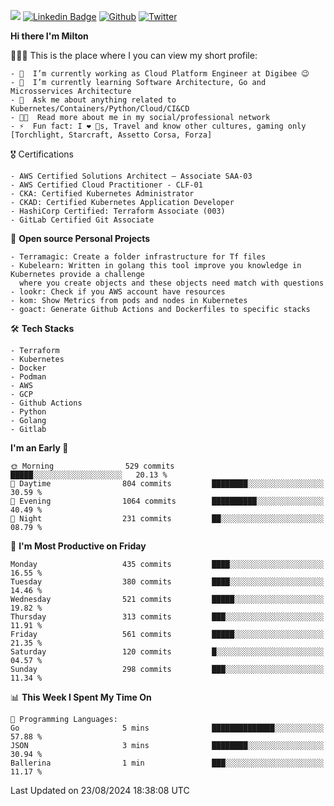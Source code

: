 ![](https://komarev.com/ghpvc/?username=miltlima&color=blueviolet) [![Linkedin Badge](https://img.shields.io/badge/-LinkedIn-blue?style=flat-square&logo=Linkedin&logoColor=white&link=https://www.linkedin.com/in/miltonlimaj/)](https://www.linkedin.com/in/miltonlimaj/) [![Github](https://img.shields.io/github/followers/miltlima?style=social)](https://github.com/miltlima?tab=followers) [![Twitter](https://img.shields.io/twitter/follow/milt_lima?style=social)](https://twitter.com/milt_lima)
 


     
**Hi there I'm Milton**

👨🏽‍💻 This is the place where I you can view my short profile:
```text
- 🔭  I’m currently working as Cloud Platform Engineer at Digibee 😉
- 🌱  I’m currently learning Software Architecture, Go and Microsservices Architecture
- 💬  Ask me about anything related to Kubernetes/Containers/Python/Cloud/CI&CD
- 👨‍💻  Read more about me in my social/professional network
- ⚡  Fun fact: I ❤️ 🐶s, Travel and know other cultures, gaming only [Torchlight, Starcraft, Assetto Corsa, Forza]
```
🎖 Certifications
```text
- AWS Certified Solutions Architect – Associate SAA-03
- AWS Certified Cloud Practitioner - CLF-01
- CKA: Certified Kubernetes Administrator
- CKAD: Certified Kubernetes Application Developer
- HashiCorp Certified: Terraform Associate (003)
- GitLab Certified Git Associate
```
📐 **Open source Personal Projects**

```text
- Terramagic: Create a folder infrastructure for Tf files
- Kubelearn: Written in golang this tool improve you knowledge in Kubernetes provide a challenge
  where you create objects and these objects need match with questions
- lookr: Check if you AWS account have resources
- kom: Show Metrics from pods and nodes in Kubernetes
- goact: Generate Github Actions and Dockerfiles to specific stacks
```
🛠 **Tech Stacks**

```text
- Terraform
- Kubernetes
- Docker
- Podman
- AWS
- GCP
- Github Actions
- Python
- Golang
- Gitlab
```         

<!--START_SECTION:waka-->
**I'm an Early 🐤** 

```text
🌞 Morning                529 commits         █████░░░░░░░░░░░░░░░░░░░░   20.13 % 
🌆 Daytime                804 commits         ████████░░░░░░░░░░░░░░░░░   30.59 % 
🌃 Evening                1064 commits        ██████████░░░░░░░░░░░░░░░   40.49 % 
🌙 Night                  231 commits         ██░░░░░░░░░░░░░░░░░░░░░░░   08.79 % 
```
📅 **I'm Most Productive on Friday** 

```text
Monday                   435 commits         ████░░░░░░░░░░░░░░░░░░░░░   16.55 % 
Tuesday                  380 commits         ████░░░░░░░░░░░░░░░░░░░░░   14.46 % 
Wednesday                521 commits         █████░░░░░░░░░░░░░░░░░░░░   19.82 % 
Thursday                 313 commits         ███░░░░░░░░░░░░░░░░░░░░░░   11.91 % 
Friday                   561 commits         █████░░░░░░░░░░░░░░░░░░░░   21.35 % 
Saturday                 120 commits         █░░░░░░░░░░░░░░░░░░░░░░░░   04.57 % 
Sunday                   298 commits         ███░░░░░░░░░░░░░░░░░░░░░░   11.34 % 
```


📊 **This Week I Spent My Time On** 

```text
💬 Programming Languages: 
Go                       5 mins              ██████████████░░░░░░░░░░░   57.88 % 
JSON                     3 mins              ████████░░░░░░░░░░░░░░░░░   30.94 % 
Ballerina                1 min               ███░░░░░░░░░░░░░░░░░░░░░░   11.17 % 
```


 Last Updated on 23/08/2024 18:38:08 UTC
<!--END_SECTION:waka-->
